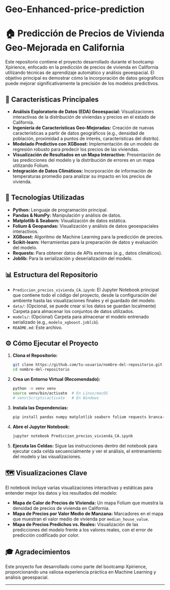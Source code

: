 # Geo-Enhanced-price-prediction
# 🏠 Predicción de Precios de Vivienda Geo-Mejorada en California

Este repositorio contiene el proyecto desarrollado durante el bootcamp Xpirience, enfocado en la predicción de precios de vivienda en California utilizando técnicas de aprendizaje automático y análisis geoespacial. El objetivo principal es demostrar cómo la incorporación de datos geográficos puede mejorar significativamente la precisión de los modelos predictivos.

## 🌟 Características Principales

  * **Análisis Exploratorio de Datos (EDA) Geoespacial:** Visualizaciones interactivas de la distribución de viviendas y precios en el estado de California.
  * **Ingeniería de Características Geo-Mejoradas:** Creación de nuevas características a partir de datos geográficos (e.g., densidad de población, proximidad a puntos de interés, características del distrito).
  * **Modelado Predictivo con XGBoost:** Implementación de un modelo de regresión robusto para predecir los precios de las viviendas.
  * **Visualización de Resultados en un Mapa Interactivo:** Presentación de las predicciones del modelo y la distribución de errores en un mapa utilizando Folium.
  * **Integración de Datos Climáticos:** Incorporación de información de temperaturas promedio para analizar su impacto en los precios de vivienda.

## 🚀 Tecnologías Utilizadas

  * **Python:** Lenguaje de programación principal.
  * **Pandas & NumPy:** Manipulación y análisis de datos.
  * **Matplotlib & Seaborn:** Visualización de datos estática.
  * **Folium & Geopandas:** Visualización y análisis de datos geoespaciales interactivos.
  * **XGBoost:** Algoritmo de Machine Learning para la predicción de precios.
  * **Scikit-learn:** Herramientas para la preparación de datos y evaluación del modelo.
  * **Requests:** Para obtener datos de APIs externas (e.g., datos climáticos).
  * **Joblib:** Para la serialización y deserialización del modelo.

## 📊 Estructura del Repositorio

  * `Prediccion_precios_vivienda_CA.ipynb`: El Jupyter Notebook principal que contiene todo el código del proyecto, desde la configuración del ambiente hasta las visualizaciones finales y el guardado del modelo.
  * `data/`: (Opcional, se puede crear si los datos se guardan localmente) Carpeta para almacenar los conjuntos de datos utilizados.
  * `models/`: (Opcional) Carpeta para almacenar el modelo entrenado serializado (e.g., `modelo_xgboost.joblib`).
  * `README.md`: Este archivo.

## ⚙️ Cómo Ejecutar el Proyecto

1.  **Clona el Repositorio:**
    ```bash
    git clone https://github.com/tu-usuario/nombre-del-repositorio.git
    cd nombre-del-repositorio
    ```
2.  **Crea un Entorno Virtual (Recomendado):**
    ```bash
    python -m venv venv
    source venv/bin/activate  # En Linux/macOS
    # venv\Scripts\activate   # En Windows
    ```
3.  **Instala las Dependencias:**
    ```bash
    pip install pandas numpy matplotlib seaborn folium requests branca-colormap xgboost joblib geopandas scikit-learn shapely
    ```
4.  **Abre el Jupyter Notebook:**
    ```bash
    jupyter notebook Prediccion_precios_vivienda_CA.ipynb
    ```
5.  **Ejecuta las Celdas:** Sigue las instrucciones dentro del notebook para ejecutar cada celda secuencialmente y ver el análisis, el entrenamiento del modelo y las visualizaciones.

## 🗺️ Visualizaciones Clave

El notebook incluye varias visualizaciones interactivas y estáticas para entender mejor los datos y los resultados del modelo:

  * **Mapa de Calor de Precios de Vivienda:** Un mapa Folium que muestra la densidad de precios de vivienda en California.
  * **Mapa de Precios por Valor Medio de Manzana:** Marcadores en el mapa que muestran el valor medio de vivienda por `median_house_value`.
  * **Mapa de Precios Predichos vs. Reales:** Visualización de las predicciones del modelo frente a los valores reales, con el error de predicción codificado por color.

## 🎓 Agradecimientos

Este proyecto fue desarrollado como parte del bootcamp Xpirience, proporcionando una valiosa experiencia práctica en Machine Learning y análisis geoespacial.

-----
